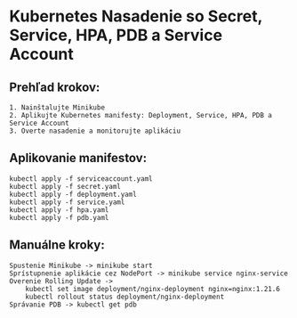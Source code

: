 # Kubernetes Nasadenie so Secret, Service, HPA, PDB a Service Account

## Prehľad krokov:
    1. Nainštalujte Minikube 
    2. Aplikujte Kubernetes manifesty: Deployment, Service, HPA, PDB a Service Account
    3. Overte nasadenie a monitorujte aplikáciu

## Aplikovanie manifestov:
    kubectl apply -f serviceaccount.yaml
    kubectl apply -f secret.yaml
    kubectl apply -f deployment.yaml
    kubectl apply -f service.yaml
    kubectl apply -f hpa.yaml
    kubectl apply -f pdb.yaml

## Manuálne kroky:
    Spustenie Minikube -> minikube start
    Sprístupnenie aplikácie cez NodePort -> minikube service nginx-service
    Overenie Rolling Update -> 
        kubectl set image deployment/nginx-deployment nginx=nginx:1.21.6
        kubectl rollout status deployment/nginx-deployment
    Správanie PDB -> kubectl get pdb
